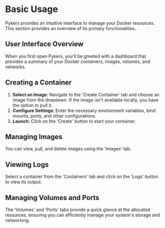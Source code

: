 # Basic Usage

Pykers provides an intuitive interface to manage your Docker resources. This section provides an overview of its primary functionalities.

## User Interface Overview

When you first open Pykers, you'll be greeted with a dashboard that provides a summary of your Docker containers, images, volumes, and networks.

## Creating a Container

1. **Select an Image**: Navigate to the 'Create Container' tab and choose an image from the dropdown. If the image isn't available locally, you have the option to pull it.
2. **Configure Settings**: Enter the necessary environment variables, bind mounts, ports, and other configurations.
3. **Launch**: Click on the 'Create' button to start your container.

## Managing Images

You can view, pull, and delete images using the 'Images' tab.

## Viewing Logs

Select a container from the 'Containers' tab and click on the 'Logs' button to view its output.

## Managing Volumes and Ports

The 'Volumes' and 'Ports' tabs provide a quick glance at the allocated resources, ensuring you can efficiently manage your system's storage and networking.

